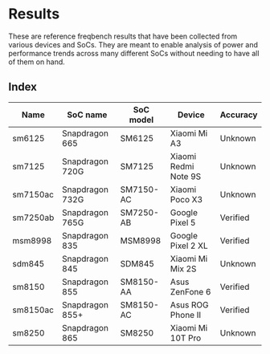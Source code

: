 # Results

These are reference freqbench results that have been collected from various devices and SoCs. They are meant to enable analysis of power and performance trends across many different SoCs without needing to have all of them on hand.

## Index

| Name | SoC name | SoC model | Device | Accuracy |
| ---- | -------- | --------- | ------ | -------- |
| sm6125 | Snapdragon 665 | SM6125 | Xiaomi Mi A3 | Unknown |
| sm7125 | Snapdragon 720G | SM7125 | Xiaomi Redmi Note 9S | Unknown |
| sm7150ac | Snapdragon 732G | SM7150-AC | Xiaomi Poco X3 | Unknown |
| sm7250ab | Snapdragon 765G | SM7250-AB | Google Pixel 5 | Verified |
| msm8998 | Snapdragon 835 | MSM8998 | Google Pixel 2 XL | Verified |
| sdm845 | Snapdragon 845 | SDM845 | Xiaomi Mi Mix 2S | Unknown |
| sm8150 | Snapdragon 855 | SM8150-AA | Asus ZenFone 6 | Verified |
| sm8150ac | Snapdragon 855+ | SM8150-AC | Asus ROG Phone II | Verified |
| sm8250 | Snapdragon 865 | SM8250 | Xiaomi Mi 10T Pro | Unknown |
